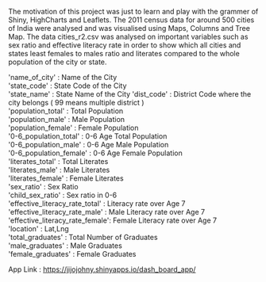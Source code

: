 The motivation of this project was just to learn and play with the grammer of Shiny, HighCharts and Leaflets. The 2011 census data for 
around 500 cities of India were analysed and was visualised using Maps, Columns and Tree Map. The data cities_r2.csv was analysed on important variables such as 
sex ratio and effective literacy rate in order to show which all cities and states least females to males ratio and literates compared to the whole population of the city or state.

'name_of_city'                  :     Name of the City  
'state_code'                    :     State Code of the City  
'state_name'                    :     State Name of the City
'dist_code'                     :     District Code where the city belongs ( 99 means multiple district )  
'population_total'              :     Total Population  
'population_male'               :     Male Population  
'population_female'             :     Female Population    
'0-6_population_total'          :     0-6 Age Total Population  
'0-6_population_male'           :     0-6 Age Male Population  
'0-6_population_female'         :     0-6 Age Female Population  
'literates_total'               :     Total Literates  
'literates_male'                :     Male Literates  
'literates_female'              :     Female Literates  
'sex_ratio'                     :     Sex Ratio  
'child_sex_ratio'               :     Sex ratio in 0-6  
'effective_literacy_rate_total' :     Literacy rate over Age 7  
'effective_literacy_rate_male'  :     Male Literacy rate over Age 7  
'effective_literacy_rate_female':     Female Literacy rate over Age 7  
'location'                      :     Lat,Lng  
'total_graduates'               :     Total Number of Graduates  
'male_graduates'                :     Male Graduates  
'female_graduates'              :     Female Graduates  

App Link : https://jijojohny.shinyapps.io/dash_board_app/
